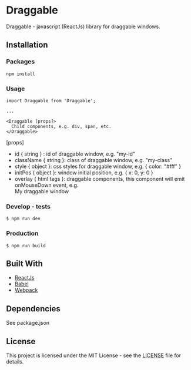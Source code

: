 # Draggable
Draggable - javascript (ReactJs) library for draggable windows.

## Installation

### Packages
```
npm install
```

### Usage
```
import Draggable from 'Draggable';

...

<Draggable [props]>
  Child components, e.g. div, span, etc.
</Draggable>
```

\[props]
  * id { string } : id of draggable window, e.g. "my-id"
  * className { string }: class of draggable window, e.g. "my-class"
  * style { object }: css styles for draggable window, e.g. { color: "#fff" }
  * initPos { object }: window initial position, e.g. { x: 0, y: 0 }
  * overlay { html tags }: draggable components, this component will emit onMouseDown event, e.g. <div>My draggable window</div>

### Develop - tests
```
$ npm run dev
```

### Production
```
$ npm run build
```

## Built With
* [ReactJs](https://reactjs.org/)
* [Babel](https://babeljs.io/)
* [Webpack](https://webpack.js.org/)

## Dependencies
See package.json

## License
This project is licensed under the MIT License - see the [LICENSE](LICENSE) file for details.

